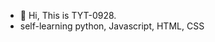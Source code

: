 - 👋 Hi, This is TYT-0928.
- self-learning python, Javascript, HTML, CSS

<!---
TYT-0928/TYT-0928 is a ✨ special ✨ repository because its `README.md` (this file) appears on your GitHub profile.
You can click the Preview link to take a look at your changes.
--->
